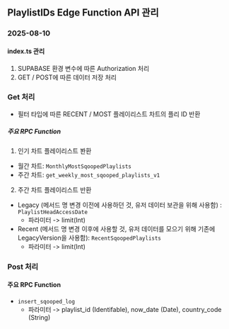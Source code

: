 ## PlaylistIDs Edge Function API 관리

### 2025-08-10
#### index.ts 관리

1. SUPABASE 환경 변수에 따른 Authorization 처리
2. GET / POST에 따른 데이터 저장 처리

### Get 처리
- 필터 타입에 따른 RECENT / MOST 플레이리스트 차트의 플리 ID 반환
##### 주요 RPC Function

1. 인기 차트 플레이리스트 봔환
- 월간 차트: `MonthlyMostSqoopedPlaylists`
- 주간 차트: `get_weekly_most_sqooped_playlists_v1`

2. 주간 차트 플레이리스트 반환
- Legacy (메서드 명 변경 이전에 사용하던 것, 유저 데이터 보관을 위해 사용함) : `PlaylistHeadAccessDate`
  - 파라미터 -> limit(Int)
- Recent (메서드 명 변경 이후에 사용할 것, 유저 데이터를 모으기 위해 기존에 LegacyVersion을 사용함): `RecentSqoopedPlaylists`
  - 파라미터 -> limit(Int)

### Post 처리
#### 주요 RPC Function
- `insert_sqooped_log`
  - 파라미터 -> playlist_id (Identifable), now_date (Date), country_code (String)
